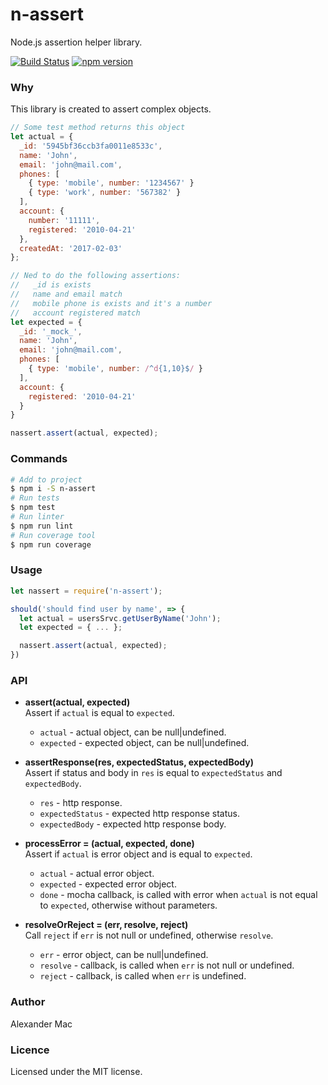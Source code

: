 # n-assert
Node.js assertion helper library.

[![Build Status](https://travis-ci.org/AlexanderMac/n-assert.svg?branch=master)](https://travis-ci.org/AlexanderMac/n-assert)
[![npm version](https://badge.fury.io/js/n-assert.svg)](https://badge.fury.io/js/n-assert)

### Why
This library is created to assert complex objects.

```js
// Some test method returns this object
let actual = {
  _id: '5945bf36ccb3fa0011e8533c',
  name: 'John',
  email: 'john@mail.com',
  phones: [
    { type: 'mobile', number: '1234567' }
    { type: 'work', number: '567382' }
  ],
  account: {
    number: '11111',
    registered: '2010-04-21'
  },
  createdAt: '2017-02-03'
};

// Ned to do the following assertions:
//   _id is exists
//   name and email match
//   mobile phone is exists and it's a number
//   account registered match
let expected = {
  _id: '_mock_',
  name: 'John',
  email: 'john@mail.com',
  phones: [
    { type: 'mobile', number: /^d{1,10}$/ }
  ],
  account: {
    registered: '2010-04-21'
  }
}

nassert.assert(actual, expected);
```

### Commands
```bash
# Add to project
$ npm i -S n-assert
# Run tests
$ npm test
# Run linter
$ npm run lint
# Run coverage tool
$ npm run coverage
```

### Usage
```js
let nassert = require('n-assert');

should('should find user by name', => {
  let actual = usersSrvc.getUserByName('John');
  let expected = { ... };

  nassert.assert(actual, expected);
})
```

### API
- **assert(actual, expected)**<br>
Assert if `actual` is equal to `expected`.

  - `actual` - actual object, can be null|undefined.
  - `expected` - expected object, can be null|undefined.

- **assertResponse(res, expectedStatus, expectedBody)**<br>
Assert if status and body in `res` is equal to `expectedStatus` and `expectedBody`.

  - `res` - http response.
  - `expectedStatus` - expected http response status.
  - `expectedBody` - expected http response body.

- **processError = (actual, expected, done)**<br>
Assert if `actual` is error object and is equal to `expected`.

  - `actual` - actual error object.
  - `expected` - expected error object.
  - `done` - mocha callback, is called with error when `actual` is not equal to `expected`, otherwise without parameters.

- **resolveOrReject = (err, resolve, reject)**<br>
Call `reject` if `err` is not null or undefined, otherwise `resolve`.

  - `err` - error object, can be null|undefined.
  - `resolve` - callback, is called when `err` is not null or undefined.
  - `reject` - callback, is called when `err` is undefined.

### Author
Alexander Mac

### Licence
Licensed under the MIT license.
